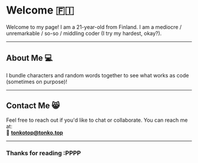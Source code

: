 # Welcome 🇫🇮

Welcome to my page! I am a 21-year-old from Finland. I am a mediocre / unremarkable / so-so / middling coder (I try my hardest, okay?).

---

## About Me 💻

I bundle characters and random words together to see what works as code (sometimes on purpose)! 

---

## Contact Me 😸

Feel free to reach out if you'd like to chat or collaborate. You can reach me at:  
📧 **tonkotop@tonko.top**

---

### Thanks for reading :PPPP
